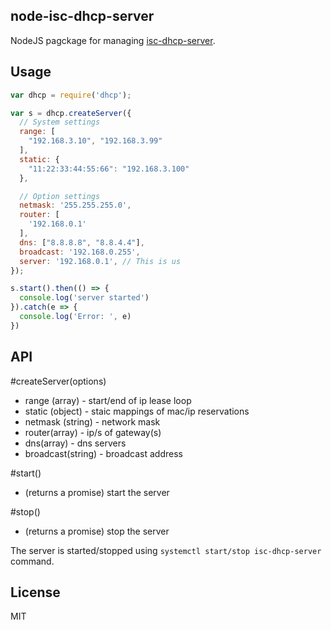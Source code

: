 
node-isc-dhcp-server
---

NodeJS pagckage for managing [isc-dhcp-server](https://wiki.debian.org/DHCP_Server).

Usage
---

```js
var dhcp = require('dhcp');

var s = dhcp.createServer({
  // System settings
  range: [
    "192.168.3.10", "192.168.3.99"
  ],
  static: {
    "11:22:33:44:55:66": "192.168.3.100"
  },

  // Option settings
  netmask: '255.255.255.0',
  router: [
    '192.168.0.1'
  ],
  dns: ["8.8.8.8", "8.8.4.4"],
  broadcast: '192.168.0.255',
  server: '192.168.0.1', // This is us
});

s.start().then(() => {
  console.log('server started')
}).catch(e => {
  console.log('Error: ', e)
})
```

API
---

#createServer(options)
  - range (array) - start/end of ip lease loop
  - static (object) - staic mappings of mac/ip reservations
  - netmask (string) - network mask
  - router(array) - ip/s of gateway(s)
  - dns(array) - dns servers
  - broadcast(string) - broadcast address

#start()
  - (returns a promise) start the server
  
#stop()
  - (returns a promise) stop the server

The server is started/stopped using `systemctl start/stop isc-dhcp-server` command.

License
---

MIT
